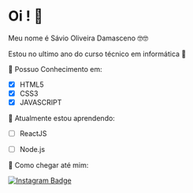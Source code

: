 
# Oi ! 👋

  

Meu nome é Sávio Oliveira Damasceno 🤓🤓

Estou no ultimo ano do curso técnico em informática 🤙

🧠 Possuo Conhecimento em:

 - [x] HTML5
- [x] CSS3
- [x] JAVASCRIPT

🌱 Atualmente estou aprendendo:
- [ ] ReactJS
- [ ] Node.js


🔭 Como chegar até mim:

[![Instagram Badge](https://img.shields.io/badge/-osaviodamasceno-232931?style=flat&logo=Instagram&logoColor=00A8CC&link=https://www.instagram.com/osaviodamasceno/)](https://www.instagram.com/osaviodamasceno/)
